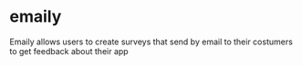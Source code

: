 # emaily
Emaily allows users to create surveys that send by email to their costumers to get feedback about their app

